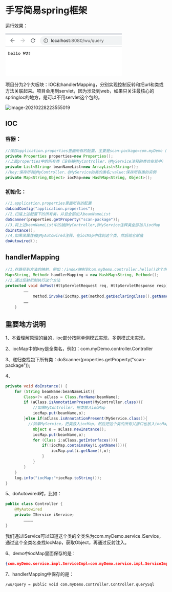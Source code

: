 # **手写简易spring框架**

运行效果：

![image.png](pic/image.png)

项目分为2个大板块：IOC和handlerMapping，分别实现控制反转和把url和类或方法关联起来。项目会用到servlet，因为涉及到web，如果只关注最核心的springIoc的地方，是可以不用servlet这个包的。

![image-20210228223555019](D:\projects\java\mySpringMvc\pic\image-20210228223555019.png)

## IOC

### 容器：

```java
//保存application.properties里面所有的配置，主要是scan-package=com.myDemo（我需要扫描的包）
private Properties properties=new Properties();
//上面properties中的所有类（没有被@MyController、@MyService注释的类也在其中）
private List<String> beanNameList=new ArrayList<String>();
//key:保存所有@MyController、@MyService的类的类名;value:保存所有类的实例
private Map<String,Object> iocMap=new HashMap<String, Object>();
```

### 初始化：

```java
//1,application.properties里面所有的配置
doLoadConfig("application.properties");
//2,扫描上述配置下的所有类，并且全部加入beanNameList
doScanner(properties.getProperty("scan-package"));
//3,将上述beanNameList中的被@MyController,@MyService注释类全部加入iocMap
doInstance();
//4,如果某属性被@MyAutowired注释，在iocMap中找到这个类，然后给它赋值
doAutowired();

```



## handlerMapping

```java
//1,存路径到方法的映射，例如：/index映射到com.myDemo.controller.hello()这个方法上
Map<String, Method> handlerMapping = new HashMap<String, Method>();
//2,通过反射机制执行这个方法
protected void doPost(HttpServletRequest req, HttpServletResponse resp) throws ServletException, IOException {
        ……
            method.invoke(iocMap.get(method.getDeclaringClass().getName()),req,resp);
        ……
    }
```



## 重要地方说明

1、本着理解原理的目的，ioc部分按照单例模式实现，多例模式未实现。

2、iocMap中的key是全类名，例如：com.myDemo.controller.Controller

3、递归查找包下所有类：doScanner(properties.getProperty("scan-package"));

4、

```java
private void doInstance() {
    for (String beanName:beanNameList){
        Class<?> aClass = Class.forName(beanName);
        if (aClass.isAnnotationPresent(MyController.class)){
            //如果MyController，把类放入iocMap
            iocMap.put(beanName,o);
        }else if(aClass.isAnnotationPresent(MyService.class)){
          //如果MyService，把类放入iocMap，然后把这个类的所有父接口也放入iocMap，他们的key不同，但是他们的value都是同一个实例，因为我们在Controller类中使用声明Service时，其实声明的是private IService iService而不是private ServiceImpl serviceImpl;
            Object o = aClass.newInstance();
            iocMap.put(beanName,o);
            for (Class i:aClass.getInterfaces()){
                if(!iocMap.containsKey(i.getName())){
                    iocMap.put(i.getName(),o);
                }
            }
        }
    }
    log.info("iocMap:"+iocMap.toString());
}
```

5、doAutowired时，比如：

```java
public class Controller {
    @MyAutowired
    private IService iService;
		…………
}
```

我们通过IService可以知道这个类的全类名为com.myDemo.service.IService，通过这个全类名查找IocMap，获取Object，再通过反射注入。

6、demo中iocMap里面保存的是：

```json
{com.myDemo.service.impl.ServiceImpl=com.myDemo.service.impl.ServiceImpl@f5507eb, com.myDemo.service.IService=com.myDemo.service.impl.ServiceImpl@f5507eb, com.myDemo.controller.Controller=com.myDemo.controller.Controller@53e4c68f}
```

7、handlerMapping中保存的是：

```
/wu/query = public void com.myDemo.controller.Controller.querySql
```


